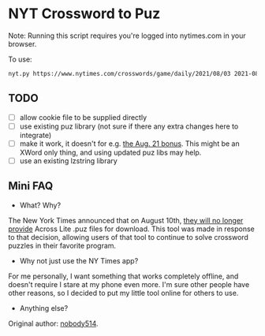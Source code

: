 # NYT Crossword to Puz

Note: Running this script requires you're logged into nytimes.com in your browser.

To use:

```bash
nyt.py https://www.nytimes.com/crosswords/game/daily/2021/08/03 2021-08-03.puz
```

## TODO

* [ ] allow cookie file to be supplied directly
* [ ] use existing puz library (not sure if there any extra changes here to integrate)
* [ ] make it work, it doesn't for e.g. [the Aug. 21 bonus](https://www.nytimes.com/crosswords/game/bonus/2021/08).  This might be an XWord only thing, and using updated puz libs may help.
* [ ] use an existing lzstring library

## Mini FAQ

* What? Why?

The New York Times announced that on August 10th, [they will no longer
provide](https://www.nytimes.com/2021/08/02/crosswords/nyt-games-no-longer-available-on-across-lite-as-of-aug-9.html)
Across Lite .puz files for download.  This tool was made in response to that
decision, allowing users of that tool to continue to solve crossword puzzles in
their favorite program.

* Why not just use the NY Times app?

For me personally, I want something that works completely offline, and doesn't
require I stare at my phone even more.  I'm sure other people have other
reasons, so I decided to put my little tool online for others to use.

* Anything else?

Original author: [nobody514](https://www.reddit.com/user/nobody514/).
